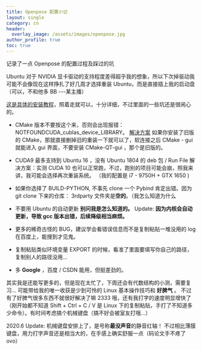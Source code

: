 ```yaml
---
title: Openpose 配置小记
layout: single
category: cn
header:
  overlay_image: /assets/images/openpose.jpg
author_profile: true
toc: true
---
```

记录了一点 Openpose 的配置过程及踩过的坑

Ubuntu 对于 NVIDIA 显卡驱动的支持程度差得超乎我的想象，所以下次掉驱动我可能不会像现在这样挣扎了好几周才选择重装 Ubuntu，而是直接插上我的启动盘（可以，不和他多 BB ---某主播）

[这是具体的安装教程](https://blog.csdn.net/qq_35468937/article/details/81514198#t27)，照着走就可以，十分详细，不过里面的一些坑还是很闹心的。

* CMake 版本不要按这个来，否则会出现报错：NOTFOUNDCUDA_cublas_device_LIBRARY。
   [解决方案]( https://blog.csdn.net/DumpDoctorWang/article/details/89644762)
  如果你安装了旧版的 CMake，那就直接删掉旧的重装一下就可以了，软连接之后 CMake - gui就能进入 gui 界面，不要安装 CMake-QT-gui ，那个是旧版的。

* CUDA9 最多支持到 Ubuntu 16 ，没有 Ubuntu 1804 的 deb 包 / Run File
 解决方案：实测 CUDA 10 也可以正常跑，不过，跑别的项目可能会崩，照我来讲，我可能会选择再次重装系统。  （我的配置是 i7 - 9750H + GTX 1650 )

* 如果你选择了 BUILD-PYTHON, 不事先 clone 一个 Pybind 肯定出错。因为 git clone 下来的仓库： 3rdparty 文件夹是**空的**。（我怎么知道为什么

* 不要用 Ubuntu 的自动更新
    **别问我是怎么知道的。**  Update: **因为内核会自动更新，导致 gcc 版本出错，后续降级相当麻烦。**

* 更多的稀奇古怪的 BUG，建议学会看错误信息而不是复制粘贴一堆没用的 log 在百度上，能搜到才见鬼。

* 复制粘贴类似环境变量 EXPORT 的时候，看准了里面要填写你自己的路径，复制别人的路径没用...

* 多 **Google** ，百度 / CSDN 能用，但挺差劲的。


其实我是还能写更多的，但是现在太忙了，下周还会有代数结构的小测，需要复习... 
可能带给我的唯一收获是少到可怜的 Linux 基本操作技巧和 **好脾气** 。
不过有了好脾气很多东西不就很好解决了嘛 2333 
哦，还有我打字的速度明显增快了（刚开始都不知道 Shift + Ctrl + C / V 是 Linux 下的复制粘贴，手打了不知道多少命令）。有时间考虑搞个机械键盘（搞不好会被室友打哦...）

  2020.6 Update: 机械键盘安排上了，是号称**最没声音**的静音红轴！ 不过相比薄膜键盘，用力打字声音还是相当大的，在手感上确实舒服一点（码论文手不疼了ovo）
